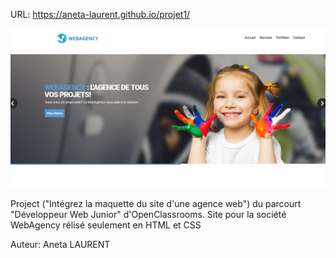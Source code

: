 URL: https://aneta-laurent.github.io/projet1/


 <img src="Web.png" alt="WebAgency"> 


Project ("Intégrez la maquette du site d'une agence web") du parcourt "Développeur Web Junior" d'OpenClassrooms.</h3>
Site pour la société WebAgency rélisé seulement en HTML et CSS

Auteur: Aneta LAURENT
